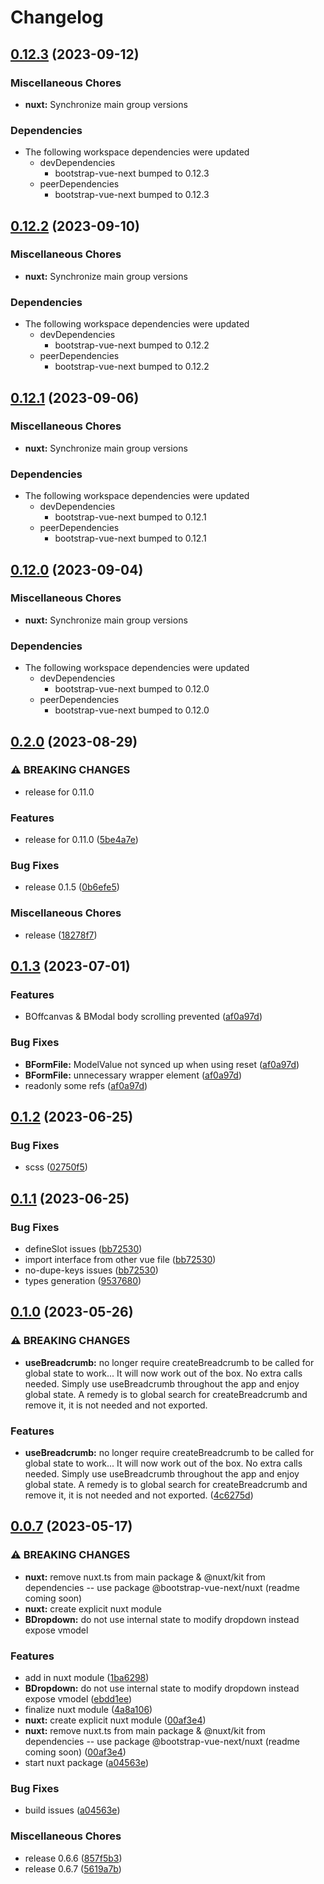 # Changelog

## [0.12.3](https://github.com/bootstrap-vue-next/bootstrap-vue-next/compare/nuxt-v0.12.2...nuxt-v0.12.3) (2023-09-12)


### Miscellaneous Chores

* **nuxt:** Synchronize main group versions


### Dependencies

* The following workspace dependencies were updated
  * devDependencies
    * bootstrap-vue-next bumped to 0.12.3
  * peerDependencies
    * bootstrap-vue-next bumped to 0.12.3

## [0.12.2](https://github.com/bootstrap-vue-next/bootstrap-vue-next/compare/nuxt-v0.12.1...nuxt-v0.12.2) (2023-09-10)


### Miscellaneous Chores

* **nuxt:** Synchronize main group versions


### Dependencies

* The following workspace dependencies were updated
  * devDependencies
    * bootstrap-vue-next bumped to 0.12.2
  * peerDependencies
    * bootstrap-vue-next bumped to 0.12.2

## [0.12.1](https://github.com/bootstrap-vue-next/bootstrap-vue-next/compare/nuxt-v0.12.0...nuxt-v0.12.1) (2023-09-06)


### Miscellaneous Chores

* **nuxt:** Synchronize main group versions


### Dependencies

* The following workspace dependencies were updated
  * devDependencies
    * bootstrap-vue-next bumped to 0.12.1
  * peerDependencies
    * bootstrap-vue-next bumped to 0.12.1

## [0.12.0](https://github.com/bootstrap-vue-next/bootstrap-vue-next/compare/nuxt-v0.2.0...nuxt-v0.12.0) (2023-09-04)


### Miscellaneous Chores

* **nuxt:** Synchronize main group versions


### Dependencies

* The following workspace dependencies were updated
  * devDependencies
    * bootstrap-vue-next bumped to 0.12.0
  * peerDependencies
    * bootstrap-vue-next bumped to 0.12.0

## [0.2.0](https://github.com/bootstrap-vue-next/bootstrap-vue-next/compare/nuxt-v0.1.3...nuxt-v0.2.0) (2023-08-29)


### ⚠ BREAKING CHANGES

* release for 0.11.0

### Features

* release for 0.11.0 ([5be4a7e](https://github.com/bootstrap-vue-next/bootstrap-vue-next/commit/5be4a7e942f94212ae86c364678bcc65977db7a7))


### Bug Fixes

* release 0.1.5 ([0b6efe5](https://github.com/bootstrap-vue-next/bootstrap-vue-next/commit/0b6efe59a14bf460e5bfda8c02e605d26da8890f))


### Miscellaneous Chores

* release ([18278f7](https://github.com/bootstrap-vue-next/bootstrap-vue-next/commit/18278f7912f4142786204633d35c94c531dd6784))

## [0.1.3](https://github.com/bootstrap-vue-next/bootstrap-vue-next/compare/nuxt-v0.1.2...nuxt-v0.1.3) (2023-07-01)


### Features

* BOffcanvas & BModal body scrolling prevented ([af0a97d](https://github.com/bootstrap-vue-next/bootstrap-vue-next/commit/af0a97df8a2a4b44bd0364de6e262db5b1809d3d))


### Bug Fixes

* **BFormFile:** ModelValue not synced up when using reset ([af0a97d](https://github.com/bootstrap-vue-next/bootstrap-vue-next/commit/af0a97df8a2a4b44bd0364de6e262db5b1809d3d))
* **BFormFile:** unnecessary wrapper element ([af0a97d](https://github.com/bootstrap-vue-next/bootstrap-vue-next/commit/af0a97df8a2a4b44bd0364de6e262db5b1809d3d))
* readonly some refs ([af0a97d](https://github.com/bootstrap-vue-next/bootstrap-vue-next/commit/af0a97df8a2a4b44bd0364de6e262db5b1809d3d))

## [0.1.2](https://github.com/bootstrap-vue-next/bootstrap-vue-next/compare/nuxt-v0.1.1...nuxt-v0.1.2) (2023-06-25)


### Bug Fixes

* scss ([02750f5](https://github.com/bootstrap-vue-next/bootstrap-vue-next/commit/02750f5e5c2d93d3486a5cdaa363763a6a18c239))

## [0.1.1](https://github.com/bootstrap-vue-next/bootstrap-vue-next/compare/nuxt-v0.1.0...nuxt-v0.1.1) (2023-06-25)


### Bug Fixes

* defineSlot issues ([bb72530](https://github.com/bootstrap-vue-next/bootstrap-vue-next/commit/bb725308fe5805f3a78318613d538171a9d3ee29))
* import interface from other vue file ([bb72530](https://github.com/bootstrap-vue-next/bootstrap-vue-next/commit/bb725308fe5805f3a78318613d538171a9d3ee29))
* no-dupe-keys issues ([bb72530](https://github.com/bootstrap-vue-next/bootstrap-vue-next/commit/bb725308fe5805f3a78318613d538171a9d3ee29))
* types generation ([9537680](https://github.com/bootstrap-vue-next/bootstrap-vue-next/commit/953768011c1f49a560c878babcf400ef765b8190))

## [0.1.0](https://github.com/bootstrap-vue-next/bootstrap-vue-next/compare/nuxt-v0.0.7...nuxt-v0.1.0) (2023-05-26)


### ⚠ BREAKING CHANGES

* **useBreadcrumb:** no longer require createBreadcrumb to be called for global state to work... It will now work out of the box. No extra calls needed. Simply use useBreadcrumb throughout the app and enjoy global state. A remedy is to global search for createBreadcrumb and remove it, it is not needed and not exported.

### Features

* **useBreadcrumb:** no longer require createBreadcrumb to be called for global state to work... It will now work out of the box. No extra calls needed. Simply use useBreadcrumb throughout the app and enjoy global state. A remedy is to global search for createBreadcrumb and remove it, it is not needed and not exported. ([4c6275d](https://github.com/bootstrap-vue-next/bootstrap-vue-next/commit/4c6275df98907f50e3b348d9cdd50070f2d80e52))

## [0.0.7](https://github.com/bootstrap-vue-next/bootstrap-vue-next/compare/nuxt-v0.0.6...nuxt-v0.0.7) (2023-05-17)


### ⚠ BREAKING CHANGES

* **nuxt:** remove nuxt.ts from main package & @nuxt/kit from dependencies -- use package @bootstrap-vue-next/nuxt (readme coming soon)
* **nuxt:** create explicit nuxt module
* **BDropdown:** do not use internal state to modify dropdown instead expose vmodel

### Features

* add in nuxt module ([1ba6298](https://github.com/bootstrap-vue-next/bootstrap-vue-next/commit/1ba62983649b0e55e2a8dd037b12daa07268de7c))
* **BDropdown:** do not use internal state to modify dropdown instead expose vmodel ([ebdd1ee](https://github.com/bootstrap-vue-next/bootstrap-vue-next/commit/ebdd1ee5c201d709463c2fbaf9d31a47b5a02fc1))
* finalize nuxt module ([4a8a106](https://github.com/bootstrap-vue-next/bootstrap-vue-next/commit/4a8a1060735f8f2b4fbff37c77570fa2858f3c2f))
* **nuxt:** create explicit nuxt module ([00af3e4](https://github.com/bootstrap-vue-next/bootstrap-vue-next/commit/00af3e4713eea2d8098eeb2083915a9868d2231d))
* **nuxt:** remove nuxt.ts from main package & @nuxt/kit from dependencies -- use package @bootstrap-vue-next/nuxt (readme coming soon) ([00af3e4](https://github.com/bootstrap-vue-next/bootstrap-vue-next/commit/00af3e4713eea2d8098eeb2083915a9868d2231d))
* start nuxt package ([a04563e](https://github.com/bootstrap-vue-next/bootstrap-vue-next/commit/a04563ee704a017184f1de6c792f789a7c725677))


### Bug Fixes

* build issues ([a04563e](https://github.com/bootstrap-vue-next/bootstrap-vue-next/commit/a04563ee704a017184f1de6c792f789a7c725677))


### Miscellaneous Chores

* release 0.6.6 ([857f5b3](https://github.com/bootstrap-vue-next/bootstrap-vue-next/commit/857f5b329aac31601f380843ea69a6a0df267378))
* release 0.6.7 ([5619a7b](https://github.com/bootstrap-vue-next/bootstrap-vue-next/commit/5619a7b087b691264aae579ebe603d4e74922afc))
